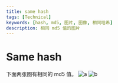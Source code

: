 ```yaml
---
title: same hash
tags: [Technical]
keywords: [hash, md5, 图片, 图像, 相同哈希]
description: 相同 md5 值的图片
---
```


# Same hash
下面两张图有相同的 md5 值。
![a](@attachment/plane.jpg)
![b](@attachment/ship.jpg)

